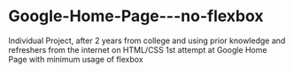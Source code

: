 # Google-Home-Page---no-flexbox
Individual Project, after 2 years from college and using prior knowledge and refreshers from the internet on HTML/CSS
1st attempt at Google Home Page with minimum usage of flexbox 
